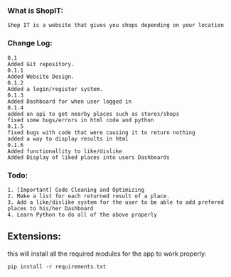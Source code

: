 ### What is ShopIT:

```
Shop IT is a website that gives you shops depending on your location
```

### Change Log:


```
0.1
Added Git repository.
0.1.1
Added Website Design.
0.1.2
Added a login/register system.
0.1.3
Added Dashboard for when user logged in
0.1.4
added an api to get nearby places such as stores/shops
fixed some bugs/errors in html code and python
0.1.5
fixed bugs with code that were causing it to return nothing
added a way to display results in html
0.1.6
Added functionallity to like/dislike
Added Display of liked places into users Dashboards
```

### Todo:

```
1. [Important] Code Cleaning and Optimizing
2. Make a list for each returned result of a place.
3. Add a like/dislike system for the user to be able to add prefered places to his/her Dashboard
4. Learn Python to do all of the above properly

```

## Extensions:

<a> this will install all the required modules for the app to work properly:</a>
```
pip install -r requirements.txt

```
